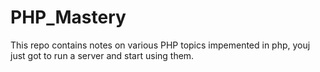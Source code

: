# PHP_Mastery
This repo contains notes on various PHP topics impemented in php, youj just got to run a server and start using them.
